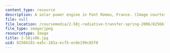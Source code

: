 ```yaml
---
content_type: resource
description: A solar power engine in Font Romeu, France. (Image courtesy of Wikipedia.)
file: null
file_location: /coursemedia/2-58j-radiative-transfer-spring-2006/82566101ea5c181aecf5ec0e199c65f0_2-58js06.jpg
file_type: image/jpeg
resourcetype: Image
title: 2-58js06.jpg
uid: 82566101-ea5c-181a-ecf5-ec0e199c65f0
---
```

